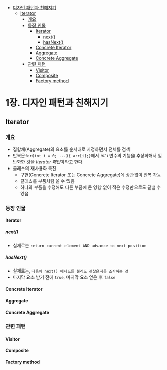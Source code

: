 - [디자인 패턴과 친해지기](#디자인-패턴과-친해지기)
  - [Iterator](#iterator)
    - [개요](#개요)
    - [등장 인물](#등장-인물)
      - [Iterator](#iterator-1)
        - [next()](#next)
        - [hasNext()](#hasnext)
      - [Concrete Iterator](#concrete-iterator)
      - [Aggregate](#aggregate)
      - [Concrete Aggregate](#concrete-aggregate)
    - [관련 패턴](#관련-패턴)
      - [Visitor](#visitor)
      - [Composite](#composite)
      - [Factory method](#factory-method)

# 1장. 디자인 패턴과 친해지기

## Iterator

### 개요

- 집합체(Aggregate)의 요소를 순서대로 지정하면서 전체를 검색
- 반복문`for(int i = 0; ...){ arr[i];}`에서 _int i_ 변수의 기능을 추상화해서 일반화한 것을 *Iterator 패턴*이라고 한다
- 클래스의 재사용화 촉진
  - 구현(Concrete Iterator 또는 Concrete Aggregate)에 상관없이 반복 가능
  - 클래스를 부품처럼 쓸 수 있음
  - 하나의 부품을 수정해도 다른 부품에 큰 영향 없이 적은 수정만으로도 끝낼 수 있음

### 등장 인물

#### Iterator

##### next()

- 실제로는 `return current element AND advance to next position`

##### hasNext()

- 실제로는, `다음에 next() 메서드를 불러도 괜찮은지를 조사하는 것`
- 마지막 요소 받기 전에 `true`, 마지막 요소 얻은 후 `false`

#### Concrete Iterator

#### Aggregate

#### Concrete Aggregate

### 관련 패턴

#### Visitor

#### Composite

#### Factory method
